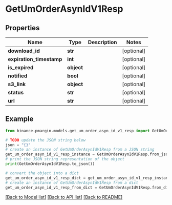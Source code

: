 # GetUmOrderAsynIdV1Resp


## Properties

Name | Type | Description | Notes
------------ | ------------- | ------------- | -------------
**download_id** | **str** |  | [optional] 
**expiration_timestamp** | **int** |  | [optional] 
**is_expired** | **object** |  | [optional] 
**notified** | **bool** |  | [optional] 
**s3_link** | **object** |  | [optional] 
**status** | **str** |  | [optional] 
**url** | **str** |  | [optional] 

## Example

```python
from binance.pmargin.models.get_um_order_asyn_id_v1_resp import GetUmOrderAsynIdV1Resp

# TODO update the JSON string below
json = "{}"
# create an instance of GetUmOrderAsynIdV1Resp from a JSON string
get_um_order_asyn_id_v1_resp_instance = GetUmOrderAsynIdV1Resp.from_json(json)
# print the JSON string representation of the object
print(GetUmOrderAsynIdV1Resp.to_json())

# convert the object into a dict
get_um_order_asyn_id_v1_resp_dict = get_um_order_asyn_id_v1_resp_instance.to_dict()
# create an instance of GetUmOrderAsynIdV1Resp from a dict
get_um_order_asyn_id_v1_resp_from_dict = GetUmOrderAsynIdV1Resp.from_dict(get_um_order_asyn_id_v1_resp_dict)
```
[[Back to Model list]](../README.md#documentation-for-models) [[Back to API list]](../README.md#documentation-for-api-endpoints) [[Back to README]](../README.md)


